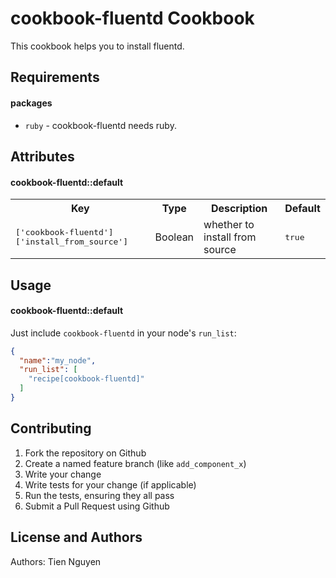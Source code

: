 cookbook-fluentd Cookbook
=========================

This cookbook helps you to install fluentd.

Requirements
------------
#### packages
- `ruby` - cookbook-fluentd needs ruby.

Attributes
----------

#### cookbook-fluentd::default
<table>
  <tr>
    <th>Key</th>
    <th>Type</th>
    <th>Description</th>
    <th>Default</th>
  </tr>
  <tr>
    <td><tt>['cookbook-fluentd']['install_from_source']</tt></td>
    <td>Boolean</td>
    <td>whether to install from source</td>
    <td><tt>true</tt></td>
  </tr>
</table>

Usage
-----
#### cookbook-fluentd::default

Just include `cookbook-fluentd` in your node's `run_list`:

```json
{
  "name":"my_node",
  "run_list": [
    "recipe[cookbook-fluentd]"
  ]
}
```

Contributing
------------

1. Fork the repository on Github
2. Create a named feature branch (like `add_component_x`)
3. Write your change
4. Write tests for your change (if applicable)
5. Run the tests, ensuring they all pass
6. Submit a Pull Request using Github

License and Authors
-------------------
Authors: Tien Nguyen

